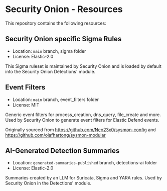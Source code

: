 # Security Onion - Resources

This repository contains the following resources:


## Security Onion specific Sigma Rules
  - Location: `main` branch, sigma folder
  - License: Elastic-2.0
    
This Sigma ruleset is maintained by Security Onion and is loaded by default into the Security Onion Detections' module.

  
## Event Filters
  - Location: `main` branch, event_filters folder
  - License: MIT
    
Generic event filters for process_creation, dns_query, file_create and more. Used by Security Onion to generate event filters for Elastic Defend events.

Originally sourced from https://github.com/Neo23x0/sysmon-config and https://github.com/olafhartong/sysmon-modular


## AI-Generated Detection Summaries
  - Location: `generated-summaries-published` branch, detections-ai folder
  - License: Elastic-2.0

Summaries created by an LLM for Suricata, Sigma and YARA rules. Used by Security Onion in the Detections' module.
